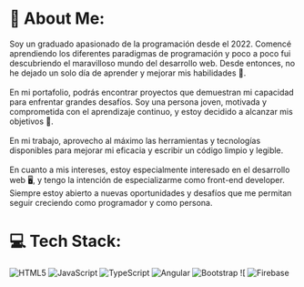 # 💫 About Me:
Soy un graduado apasionado de la programación desde el 2022. Comencé aprendiendo los diferentes paradigmas de programación y poco a poco fui descubriendo el maravilloso mundo del desarrollo web. Desde entonces, no he dejado un solo día de aprender y mejorar mis habilidades 💪.<br><br>En mi portafolio, podrás encontrar proyectos que demuestran mi capacidad para enfrentar grandes desafíos. Soy una persona joven, motivada y comprometida con el aprendizaje continuo, y estoy decidido a alcanzar mis objetivos 🚀.<br><br>En mi trabajo, aprovecho al máximo las herramientas y tecnologías disponibles para mejorar mi eficacia y escribir un código limpio y legible.<br><br>En cuanto a mis intereses, estoy especialmente interesado en el desarrollo web 🖥️, y tengo la intención de especializarme como front-end developer. Siempre estoy abierto a nuevas oportunidades y desafíos que me permitan seguir creciendo como programador y como persona.


# 💻 Tech Stack:
![HTML5](https://img.shields.io/badge/html5-%23E34F26.svg?style=for-the-badge&logo=html5&logoColor=white) ![JavaScript](https://img.shields.io/badge/javascript-%23323330.svg?style=for-the-badge&logo=javascript&logoColor=%23F7DF1E) ![TypeScript](https://img.shields.io/badge/typescript-%23007ACC.svg?style=for-the-badge&logo=typescript&logoColor=white) ![Angular](https://img.shields.io/badge/angular-%23DD0031.svg?style=for-the-badge&logo=angular&logoColor=white) ![Bootstrap](https://img.shields.io/badge/bootstrap-%23563D7C.svg?style=for-the-badge&logo=bootstrap&logoColor=white) 	![ ![Firebase](https://img.shields.io/badge/firebase-%23039BE5.svg?style=for-the-badge&logo=firebase)

